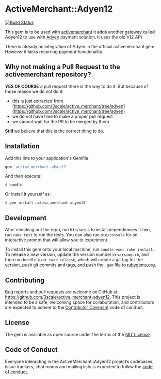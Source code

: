# ActiveMerchant::Adyen12

[![Build Status](https://travis-ci.org/3scale/active_merchant-adyen12.svg?branch=master)](https://travis-ci.org/3scale/active_merchant-adyen12)

This gem is to be used with [activemerchant](https://github.com/activemerchant/active_merchant)
It adds another gateway called Adyen12 to use with [Adyen](https://www.adyen.com/) payment solution.
It uses the old V12 API

There is already an integration of Adyen in the official activemerchant gem
However it lacks recurring payment functionality.

## Why not making a Pull Request to the activemerchant repository?

**YES OF COURSE** a pull request there is the way to do it. But because of those reason we do not do it:

- this is just extracted from [https://github.com/3scale/active_merchant/tree/adyen](https://github.com/3scale/active_merchant/tree/adyen)
- we do not have time to make a proper pull request
- we cannot wait for the PR to be merged by them


**Still** we believe that this is the correct thing to do.

## Installation

Add this line to your application's Gemfile:

```ruby
gem 'active_merchant-adyen12'
```

And then execute:

    $ bundle

Or install it yourself as:

    $ gem install active_merchant-adyen12


## Development

After checking out the repo, run `bin/setup` to install dependencies. Then, run `rake test` to run the tests. You can also run `bin/console` for an interactive prompt that will allow you to experiment.

To install this gem onto your local machine, run `bundle exec rake install`. To release a new version, update the version number in `version.rb`, and then run `bundle exec rake release`, which will create a git tag for the version, push git commits and tags, and push the `.gem` file to [rubygems.org](https://rubygems.org).

## Contributing

Bug reports and pull requests are welcome on GitHub at https://github.com/3scale/active_merchant-adyen12. This project is intended to be a safe, welcoming space for collaboration, and contributors are expected to adhere to the [Contributor Covenant](http://contributor-covenant.org) code of conduct.

## License

The gem is available as open source under the terms of the [MIT License](https://opensource.org/licenses/MIT).

## Code of Conduct

Everyone interacting in the ActiveMerchant::Adyen12 project’s codebases, issue trackers, chat rooms and mailing lists is expected to follow the [code of conduct](https://github.com/3scale/active_merchant-adyen12/blob/master/CODE_OF_CONDUCT.md).
